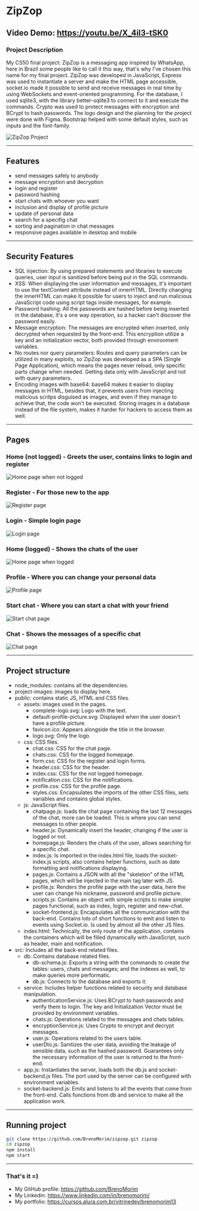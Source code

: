 # ZipZop

## Video Demo:  <https://youtu.be/X_4iI3-tSK0>

### Project Description

My CS50 final project: ZipZop is a messaging app inspired by WhatsApp, here in Brazil some people like to call it this way, that's why I've chosen this name for my final project. ZipZop was developed in JavaScript, Express was used to instantiate a server and make the HTML page accessible, socket.io made it possible to send and receive messages in real time by using WebSockets and event-oriented programming. For the database, I used sqlite3, with the library better-sqlite3 to connect to it and execute the commands. Crypto was used to protect messages with encryption and BCrypt to hash passwords. The logo design and the planning for the project were done with Figma. Bootstrap helped with some default styles, such as inputs and the font-family.

![ZipZop Project](https://github.com/BrenoMorim/zipzop/blob/main/project-images/project.png?raw=true#vitrine-dev)

---

## Features

- send messages safely to anybody
- message encryption and decryption
- login and register
- password hashing
- start chats with whoever you want
- inclusion and display of profile picture
- update of personal data
- search for a specifig chat
- sorting and pagination in chat messages
- responsive pages available in desktop and mobile

---

## Security Features

- SQL injection: By using prepared statements and libraries to execute queries, user input is sanitized before being put in the SQL commands.
- XSS: When displaying the user information and messages, it's important to use the textContent attribute instead of innerHTML. Directly changing the innerHTML can make it possible for users to inject and run malicious JavaScript code using script tags inside messages, for example.
- Password hashing: All the passwords are hashed before being inserted in the database, it's a one way operation, so a hacker can't discover the password easily.
- Message encryption: The messages are encrypted when inserted, only decrypted when requested by the front-end. This encryption utilize a key and an initialization vector, both provided through environment variables.
- No routes nor query parameters: Routes and query parameters can be utilized in many exploits, so ZipZop was developed as a SPA (Single Page Application), which means the pages never reload, only specific parts change when needed. Getting data only with JavaScript and not with query parameters.
- Encoding images with base64: base64 makes it easier to display messages in HTML, besides that, it prevents users from injecting malicious scritps disguised as images, and even if they manage to achieve that, the code won't be executed. Storing images in a database instead of the file system, makes it harder for hackers to access them as well.

---

## Pages

### Home (not logged) - Greets the user, contains links to login and register

![Home page when not logged](./project-images/home-not-logged.png "Home")

### Register - For those new to the app

![Register page](./project-images/register.png "Register")

### Login - Simple login page

![Login page](./project-images/login.png "Login")

### Home (logged) - Shows the chats of the user

![Home page when logged](./project-images/home-logged.png "Home")

### Profile - Where you can change your personal data

![Profile page](./project-images/profile.png "Profile")

### Start chat - Where you can start a chat with your friend

![Start chat page](./project-images/start-chat.png "Start chat")

### Chat - Shows the messages of a specific chat

![Chat page](./project-images/chat.png "Chat")

---

## Project structure

- node_modules: contains all the dependencies.
- project-images: images to display here.
- public: contains static JS, HTML and CSS files.
  - assets: images used in the pages.
    - complete-logo.svg: Logo with the text.
    - default-profile-picture.svg: Displayed when the user doesn't have a profile picture.
    - favicon.ico: Appears alongside the title in the browser.
    - logo.svg: Only the logo.
  - css: CSS files.
    - chat.css: CSS for the chat page.
    - chats.css: CSS for the logged homepage.
    - form.css: CSS for the register and login forms.
    - header.css: CSS for the header.
    - index.css: CSS for the not logged homepage.
    - notification.css: CSS for the notifications.
    - profile.css: CSS for the profile page.
    - styles.css: Encapsulates the imports of the other CSS files, sets variables and contains global styles.
  - js: JavaScript files.
    - chatpage.js: loads the chat page containing the last 12 messages of the chat, more can be loaded. This is where you can send messages to other people.
    - header.js: Dynamically insert the header, changing if the user is logged or not.
    - homepage.js: Renders the chats of the user, allows searching for a specific chat.
    - index.js: Is imported in the index.html file, loads the socket-index.js scripts, also contains helper functions, such as date formatting and notifications displaying.
    - pages.js: Contains a JSON with all the "skeleton" of the HTML pages, which will be injected in the main tag later with JS.
    - profile.js: Renders the profile page with the user data, here the user can change his nickname, password and profile picture.
    - scripts.js: Contains an object with simple scripts to make simpler pages functional, such as index, login, register and new-chat.
    - socket-frontend.js: Encapsulates all the communication with the back-end. Contains lots of short functions to emit and listen to events using Socket.io. Is used by almost all the other JS files.
  - index.html: Technically, the only route of the application, contains the containers which will be filled dynamically with JavaScript, such as header, main and notification.
- src: Includes all the back-end related files.
  - db: Contains database related files.
    - db-schema.js: Exports a string with the commands to create the tables: users, chats and messages; and the indexes as well, to make queries more performatic.
    - db.js: Connects to the database and exports it.
  - service: Includes helper functions related to security and database manipulation.
    - authenticationService.js: Uses BCrypt to hash passwords and verify them to login. The key and Initialization Vector must be provided by environment variables.
    - chats.js: Operations related to the messages and chats tables.
    - encryptionService.js: Uses Crypto to encrypt and decrypt messages.
    - user.js: Operations related to the users table.
    - userDto.js: Sanitizes the user data, avoiding the leakage of sensible data, such as the hashed password. Guarantees only the necessary information of the user is returned to the front-end.
  - app.js: Instantiates the server, loads both the db.js and socket-backend.js files. The port used by the server can be configured with environment variables.
  - socket-backend.js: Emits and listens to all the events that come from the front-end. Calls functions from db and service to make all the application work.

---

## Running project

```sh
git clone https://github.com/BrenoMorim/zipzop.git zipzop
cd zipzop
npm install
npm start
```

---

### That's it =)

- My GitHub profile: <https://github.com/BrenoMorim>
- My Linkedin: <https://www.linkedin.com/in/brenomorim/>
- My portfolio: <https://cursos.alura.com.br/vitrinedev/brenomorim13>
